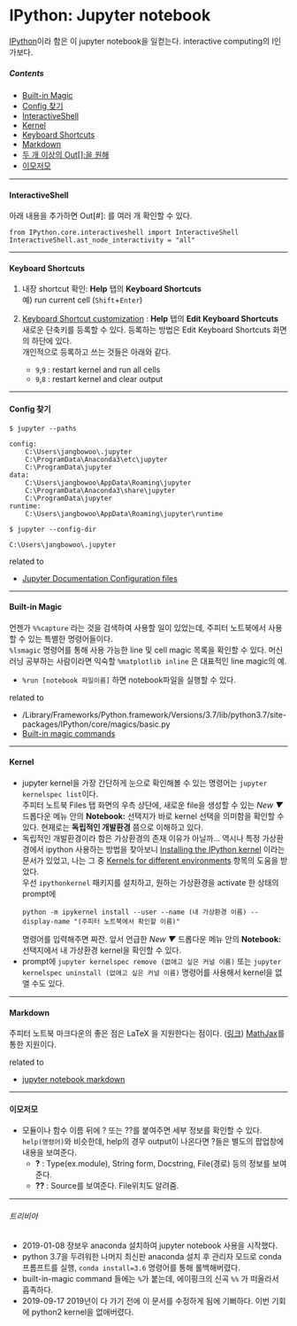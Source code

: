 # IPython: Jupyter notebook
[IPython](https://ipython.org/)이라 함은 이 jupyter notebook을 일컫는다. interactive computing의 I인가보다.

##### Contents
- [Built-in Magic](#magic)
- [Config 찾기](#config-path)
- [InteractiveShell](#interactiveshell)
- [Kernel](#kernel)
- [Keyboard Shortcuts](#shortcut)
- [Markdown](#markdown)
- [두 개 이상의 Out\[\]:을 원해](#interactiveshell)
- [이모저모](#useful)

* * *
#### InteractiveShell <a id="interactiveshell"></a>
아래 내용을 추가하면 Out[#]: 를 여러 개 확인할 수 있다. 

```python3
from IPython.core.interactiveshell import InteractiveShell
InteractiveShell.ast_node_interactivity = "all"
```


* * *
#### Keyboard Shortcuts <a id="shortcut"></a>
1. 내장 shortcut 확인: **Help** 탭의 **Keyboard Shortcuts**<br>
예) run current cell (```Shift```+```Enter```)<br>

2. [Keyboard Shortcut customization](https://jupyter-notebook.readthedocs.io/en/stable/examples/Notebook/Custom%20Keyboard%20Shortcuts.html#Keyboard-Shortcut-Customization)
: **Help** 탭의 **Edit Keyboard Shortcuts**<br>
새로운 단축키를 등록할 수 있다. 등록하는 방법은 Edit Keyboard Shortcuts 화면의 하단에 있다.<br>
개인적으로 등록하고 쓰는 것들은 아래와 같다.
    - ```9```,```9``` : restart kernel and run all cells 
    - ```9```,```8``` : restart kernel and clear output 


* * *
#### Config 찾기 <a id="config-path"></a>
```shell
$ jupyter --paths

config:
    C:\Users\jangbowoo\.jupyter
    C:\ProgramData\Anaconda3\etc\jupyter
    C:\ProgramData\jupyter
data:
    C:\Users\jangbowoo\AppData\Roaming\jupyter
    C:\ProgramData\Anaconda3\share\jupyter
    C:\ProgramData\jupyter
runtime:
    C:\Users\jangbowoo\AppData\Roaming\jupyter\runtime
```
```shell
$ jupyter --config-dir

C:\Users\jangbowoo\.jupyter
```
related to
- [Jupyter Documentation Configuration files](https://jupyter.readthedocs.io/en/latest/projects/jupyter-directories.html#configuration-files)

* * *
#### Built-in Magic <a id="magic"></a>

언젠가 ```%%capture``` 라는 것을 검색하여 사용할 일이 있었는데, 주피터 노트북에서 사용할 수 있는 특별한 명령어들이다. <br> ```%lsmagic``` 명령어를 통해 사용 가능한 line 및 cell magic 목록을 확인할 수 있다. 머신러닝 공부하는 사람이라면 익숙할 ```%matplotlib inline``` 은 대표적인 line magic의 예.
- ```%run [notebook 파일이름]``` 하면 notebook파일을 실행할 수 있다.

related to 
- /Library/Frameworks/Python.framework/Versions/3.7/lib/python3.7/site-packages/IPython/core/magics/basic.py
- [Built-in magic commands](https://ipython.readthedocs.io/en/stable/interactive/magics.html)

* * *
#### Kernel<a id="kernel"></a>
- jupyter kernel을 가장 간단하게 눈으로 확인해볼 수 있는 명령어는 ```jupyter kernelspec list```이다. <br> 주피터 노트북  Files 탭 화면의 우측 상단에, 새로운 file을 생성할 수 있는 *New ▼* 드롭다운 메뉴 안의 **Notebook:** 선택지가 바로 kernel 선택을 의미함을 확인할 수 있다. 현재로는 **독립적인 개발환경** 쯤으로 이해하고 있다.
- 독립적인 개발환경이라 함은 가상환경의 존재 이유가 아닐까... 역시나 특정 가상환경에서 ipython 사용하는 방법을 찾아보니 [Installing the IPython kernel](https://ipython.readthedocs.io/en/stable/install/kernel_install.html#installing-the-ipython-kernel) 이라는 문서가 있었고, 나는 그 중 [Kernels for different environments](https://ipython.readthedocs.io/en/stable/install/kernel_install.html#kernels-for-different-environments) 항목의 도움을 받았다. <br>
우선 ```ipythonkernel``` 패키지를 설치하고, 원하는 가상환경을 activate 한 상태의 prompt에
    ```shell
    python -m ipykernel install --user --name (내 가상환경 이름) --display-name "(주피터 노트북에서 확인할 이름)" 
    ```
    명령어를 입력해주면 짜잔. 앞서 언급한 *New ▼* 드롭다운 메뉴 안의 **Notebook:** 선택지에서 내 가상환경 kernel을 확인할 수 있다.
- prompt에  ```jupyter kernelspec remove (없애고 싶은 커널 이름)``` 또는 ```jupyter kernelspec uninstall (없애고 싶은 커널 이름)``` 명령어를 사용해서 kernel을 없앨 수도 있다. 
    
* * *
#### Markdown<a id="markdown"></a>
주피터 노트북 마크다운의 좋은 점은 LaTeX 을 지원한다는 점이다. ([링크](https://jupyter-notebook.readthedocs.io/en/stable/examples/Notebook/Working%20With%20Markdown%20Cells.html#LaTeX-equations))
 [MathJax](https://www.mathjax.org/)를 통한 지원이다.
 
related to
- [jupyter notebook markdown](https://jupyter-notebook.readthedocs.io/en/stable/examples/Notebook/Working%20With%20Markdown%20Cells.html)
 
* * * 

#### 이모저모 <a id="useful"></a>
  - 모듈이나 함수 이름 뒤에 ? 또는 ??를 붙여주면 세부 정보를 확인할 수 있다. ```help(명령어)```와 비슷한데, help의 경우 output이 나온다면 ?들은 별도의 팝업창에 내용을 보여준다. 
      - **?** : Type(ex.module), String form, Docstring, File(경로) 등의 정보를 보여준다.
      - **??** : Source를 보여준다. File위치도 알려줌.
* * *


###### 트리비아
- 2019-01-08 장보우 anaconda 설치하여 jupyter notebook 사용을 시작했다.
- python 3.7을 두려워한 나머지 최신판 anaconda 설치 후 관리자 모드로 conda 프롬프트를 실행,  ```conda install=3.6``` 명령어를 통해 롤백해버렸다.
- built-in-magic command 들에는 ```%```가 붙는데, 에이핑크의 신곡 ```%%``` 가 떠올라서 흡족하다.
- 2019-09-17 2019년이 다 가기 전에 이 문서를 수정하게 됨에 기뻐하다. 이번 기회에 python2 kernel을 없애버렸다.
